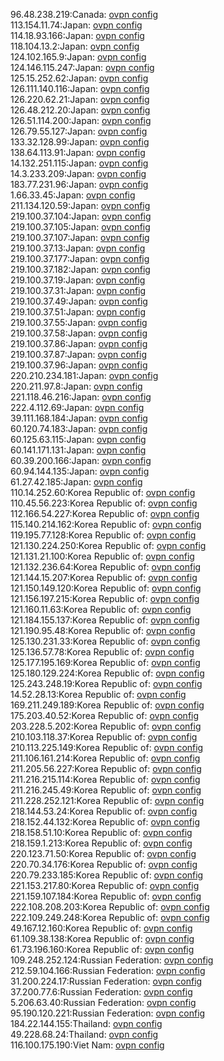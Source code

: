 96.48.238.219:Canada: [ovpn config](vpn/96_48_238_219.ovpn)  
113.154.11.74:Japan: [ovpn config](vpn/113_154_11_74.ovpn)  
114.18.93.166:Japan: [ovpn config](vpn/114_18_93_166.ovpn)  
118.104.13.2:Japan: [ovpn config](vpn/118_104_13_2.ovpn)  
124.102.165.9:Japan: [ovpn config](vpn/124_102_165_9.ovpn)  
124.146.115.247:Japan: [ovpn config](vpn/124_146_115_247.ovpn)  
125.15.252.62:Japan: [ovpn config](vpn/125_15_252_62.ovpn)  
126.111.140.116:Japan: [ovpn config](vpn/126_111_140_116.ovpn)  
126.220.62.21:Japan: [ovpn config](vpn/126_220_62_21.ovpn)  
126.48.212.20:Japan: [ovpn config](vpn/126_48_212_20.ovpn)  
126.51.114.200:Japan: [ovpn config](vpn/126_51_114_200.ovpn)  
126.79.55.127:Japan: [ovpn config](vpn/126_79_55_127.ovpn)  
133.32.128.99:Japan: [ovpn config](vpn/133_32_128_99.ovpn)  
138.64.113.91:Japan: [ovpn config](vpn/138_64_113_91.ovpn)  
14.132.251.115:Japan: [ovpn config](vpn/14_132_251_115.ovpn)  
14.3.233.209:Japan: [ovpn config](vpn/14_3_233_209.ovpn)  
183.77.231.96:Japan: [ovpn config](vpn/183_77_231_96.ovpn)  
1.66.33.45:Japan: [ovpn config](vpn/1_66_33_45.ovpn)  
211.134.120.59:Japan: [ovpn config](vpn/211_134_120_59.ovpn)  
219.100.37.104:Japan: [ovpn config](vpn/219_100_37_104.ovpn)  
219.100.37.105:Japan: [ovpn config](vpn/219_100_37_105.ovpn)  
219.100.37.107:Japan: [ovpn config](vpn/219_100_37_107.ovpn)  
219.100.37.13:Japan: [ovpn config](vpn/219_100_37_13.ovpn)  
219.100.37.177:Japan: [ovpn config](vpn/219_100_37_177.ovpn)  
219.100.37.182:Japan: [ovpn config](vpn/219_100_37_182.ovpn)  
219.100.37.19:Japan: [ovpn config](vpn/219_100_37_19.ovpn)  
219.100.37.31:Japan: [ovpn config](vpn/219_100_37_31.ovpn)  
219.100.37.49:Japan: [ovpn config](vpn/219_100_37_49.ovpn)  
219.100.37.51:Japan: [ovpn config](vpn/219_100_37_51.ovpn)  
219.100.37.55:Japan: [ovpn config](vpn/219_100_37_55.ovpn)  
219.100.37.58:Japan: [ovpn config](vpn/219_100_37_58.ovpn)  
219.100.37.86:Japan: [ovpn config](vpn/219_100_37_86.ovpn)  
219.100.37.87:Japan: [ovpn config](vpn/219_100_37_87.ovpn)  
219.100.37.96:Japan: [ovpn config](vpn/219_100_37_96.ovpn)  
220.210.234.181:Japan: [ovpn config](vpn/220_210_234_181.ovpn)  
220.211.97.8:Japan: [ovpn config](vpn/220_211_97_8.ovpn)  
221.118.46.216:Japan: [ovpn config](vpn/221_118_46_216.ovpn)  
222.4.112.69:Japan: [ovpn config](vpn/222_4_112_69.ovpn)  
39.111.168.184:Japan: [ovpn config](vpn/39_111_168_184.ovpn)  
60.120.74.183:Japan: [ovpn config](vpn/60_120_74_183.ovpn)  
60.125.63.115:Japan: [ovpn config](vpn/60_125_63_115.ovpn)  
60.141.171.131:Japan: [ovpn config](vpn/60_141_171_131.ovpn)  
60.39.200.166:Japan: [ovpn config](vpn/60_39_200_166.ovpn)  
60.94.144.135:Japan: [ovpn config](vpn/60_94_144_135.ovpn)  
61.27.42.185:Japan: [ovpn config](vpn/61_27_42_185.ovpn)  
110.14.252.60:Korea Republic of: [ovpn config](vpn/110_14_252_60.ovpn)  
110.45.56.223:Korea Republic of: [ovpn config](vpn/110_45_56_223.ovpn)  
112.166.54.227:Korea Republic of: [ovpn config](vpn/112_166_54_227.ovpn)  
115.140.214.162:Korea Republic of: [ovpn config](vpn/115_140_214_162.ovpn)  
119.195.77.128:Korea Republic of: [ovpn config](vpn/119_195_77_128.ovpn)  
121.130.224.250:Korea Republic of: [ovpn config](vpn/121_130_224_250.ovpn)  
121.131.21.100:Korea Republic of: [ovpn config](vpn/121_131_21_100.ovpn)  
121.132.236.64:Korea Republic of: [ovpn config](vpn/121_132_236_64.ovpn)  
121.144.15.207:Korea Republic of: [ovpn config](vpn/121_144_15_207.ovpn)  
121.150.149.120:Korea Republic of: [ovpn config](vpn/121_150_149_120.ovpn)  
121.156.197.215:Korea Republic of: [ovpn config](vpn/121_156_197_215.ovpn)  
121.160.11.63:Korea Republic of: [ovpn config](vpn/121_160_11_63.ovpn)  
121.184.155.137:Korea Republic of: [ovpn config](vpn/121_184_155_137.ovpn)  
121.190.95.48:Korea Republic of: [ovpn config](vpn/121_190_95_48.ovpn)  
125.130.231.33:Korea Republic of: [ovpn config](vpn/125_130_231_33.ovpn)  
125.136.57.78:Korea Republic of: [ovpn config](vpn/125_136_57_78.ovpn)  
125.177.195.169:Korea Republic of: [ovpn config](vpn/125_177_195_169.ovpn)  
125.180.129.224:Korea Republic of: [ovpn config](vpn/125_180_129_224.ovpn)  
125.243.248.19:Korea Republic of: [ovpn config](vpn/125_243_248_19.ovpn)  
14.52.28.13:Korea Republic of: [ovpn config](vpn/14_52_28_13.ovpn)  
169.211.249.189:Korea Republic of: [ovpn config](vpn/169_211_249_189.ovpn)  
175.203.40.52:Korea Republic of: [ovpn config](vpn/175_203_40_52.ovpn)  
203.228.5.202:Korea Republic of: [ovpn config](vpn/203_228_5_202.ovpn)  
210.103.118.37:Korea Republic of: [ovpn config](vpn/210_103_118_37.ovpn)  
210.113.225.149:Korea Republic of: [ovpn config](vpn/210_113_225_149.ovpn)  
211.106.161.214:Korea Republic of: [ovpn config](vpn/211_106_161_214.ovpn)  
211.205.56.227:Korea Republic of: [ovpn config](vpn/211_205_56_227.ovpn)  
211.216.215.114:Korea Republic of: [ovpn config](vpn/211_216_215_114.ovpn)  
211.216.245.49:Korea Republic of: [ovpn config](vpn/211_216_245_49.ovpn)  
211.228.252.121:Korea Republic of: [ovpn config](vpn/211_228_252_121.ovpn)  
218.144.53.24:Korea Republic of: [ovpn config](vpn/218_144_53_24.ovpn)  
218.152.44.132:Korea Republic of: [ovpn config](vpn/218_152_44_132.ovpn)  
218.158.51.10:Korea Republic of: [ovpn config](vpn/218_158_51_10.ovpn)  
218.159.1.213:Korea Republic of: [ovpn config](vpn/218_159_1_213.ovpn)  
220.123.71.50:Korea Republic of: [ovpn config](vpn/220_123_71_50.ovpn)  
220.70.34.176:Korea Republic of: [ovpn config](vpn/220_70_34_176.ovpn)  
220.79.233.185:Korea Republic of: [ovpn config](vpn/220_79_233_185.ovpn)  
221.153.217.80:Korea Republic of: [ovpn config](vpn/221_153_217_80.ovpn)  
221.159.107.184:Korea Republic of: [ovpn config](vpn/221_159_107_184.ovpn)  
222.108.208.203:Korea Republic of: [ovpn config](vpn/222_108_208_203.ovpn)  
222.109.249.248:Korea Republic of: [ovpn config](vpn/222_109_249_248.ovpn)  
49.167.12.160:Korea Republic of: [ovpn config](vpn/49_167_12_160.ovpn)  
61.109.38.138:Korea Republic of: [ovpn config](vpn/61_109_38_138.ovpn)  
61.73.196.160:Korea Republic of: [ovpn config](vpn/61_73_196_160.ovpn)  
109.248.252.124:Russian Federation: [ovpn config](vpn/109_248_252_124.ovpn)  
212.59.104.166:Russian Federation: [ovpn config](vpn/212_59_104_166.ovpn)  
31.200.224.17:Russian Federation: [ovpn config](vpn/31_200_224_17.ovpn)  
37.200.77.6:Russian Federation: [ovpn config](vpn/37_200_77_6.ovpn)  
5.206.63.40:Russian Federation: [ovpn config](vpn/5_206_63_40.ovpn)  
95.190.120.221:Russian Federation: [ovpn config](vpn/95_190_120_221.ovpn)  
184.22.144.155:Thailand: [ovpn config](vpn/184_22_144_155.ovpn)  
49.228.68.24:Thailand: [ovpn config](vpn/49_228_68_24.ovpn)  
116.100.175.190:Viet Nam: [ovpn config](vpn/116_100_175_190.ovpn)  
